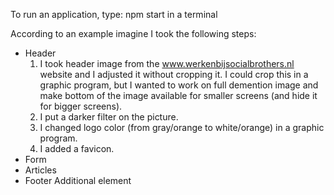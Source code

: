 To run an application, type: npm start in a terminal

According to an example imagine I took the following steps:
* Header
    1. I took header image from the www.werkenbijsocialbrothers.nl website and I adjusted it without cropping it. I could crop this in a graphic program, but I wanted to work on full demention image and make bottom of the image available for smaller screens (and hide it for bigger screens). 
    2. I put a darker filter on the picture.
    3. I changed logo color (from gray/orange to white/orange) in a graphic program.
    4. I added a favicon.
* Form
* Articles
* Footer
    Additional element
